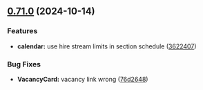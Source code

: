 ## [0.71.0](https://github.com/taskany-inc/hire/compare/v0.70.3...v0.71.0) (2024-10-14)


### Features

* **calendar:** use hire stream limits in section schedule ([3622407](https://github.com/taskany-inc/hire/commit/362240764a3062f1b8076f6f0ad2c258fbc721f4))


### Bug Fixes

* **VacancyCard:** vacancy link wrong ([76d2648](https://github.com/taskany-inc/hire/commit/76d2648304f880bc41380f92e6207305f5ee8837))

